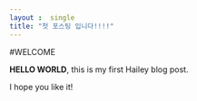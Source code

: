 ```yaml
---
layout :  single
title: "첫 포스팅 입니다!!!!"
---
```


#WELCOME

**HELLO WORLD**, this is my first Hailey blog post.

I hope you like it!
